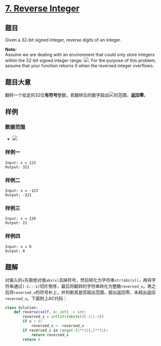 # [7. Reverse Integer](https://leetcode.com/problems/reverse-integer/)
## 题目
Given a 32-bit signed integer, reverse digits of an integer.

**Note:**  
Assume we are dealing with an environment that could only store integers within the 32-bit signed integer range: ![](https://latex.codecogs.com/svg.latex?[-2^{31},\%202^{31}-1]). For the purpose of this problem, assume that your function returns 0 when the reversed integer overflows.
## 题目大意
翻转一个给定的32位**有符号**整数，若翻转后的数字超出![](https://latex.codecogs.com/svg.latex?[-2^{31},\%202^{31}-1])的范围，**返回零**。
## 样例
### 数据范围
- ![](https://latex.codecogs.com/svg.latex?-2^{31}\leqslant%20x%20\leqslant%202^{31}-1)

### 样例一
```
Input: x = 123
Output: 321
```
### 样例二
```
Input: x = -123
Output: -321
```
### 样例三
```
Input: x = 120
Output: 21
```
### 样例四
```
Input: x = 0
Output: 0
```
## 题解
对输入的`x`先取绝对值`abs(x)`去掉符号，然后转化为字符串`str(abs(x))`，再将字符串通过`[-1::-1]`切片倒序，最后将翻转的字符串转化为整数`reversed_x`。再之后将`reversed_x`的符号补上，并判断其是否超出范围，超出返回零，未超出返回`reversed_x`。下面附上AC代码：
```py
class Solution:
    def reverse(self, x: int) -> int:
        reversed_x = int(str(abs(x))[-1::-1])
        if x < 0:
            reversed_x = -reversed_x
        if reversed_x in range(-(2**31),2**31):
            return reversed_x
        return 0
```